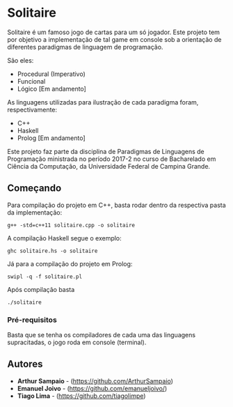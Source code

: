 # Solitaire

Solitaire é um famoso jogo de cartas para um só jogador. Este projeto tem por objetivo a implementação de tal game em console sob a orientação de diferentes paradigmas de linguagem de programação. 

São eles:
- Procedural (Imperativo)
- Funcional
- Lógico [Em andamento]

As linguagens utilizadas para ilustração de cada paradigma foram, respectivamente:
- C++
- Haskell
- Prolog [Em andamento]

Este projeto faz parte da disciplina de Paradigmas de Linguagens de Programação ministrada no período 2017-2 no curso de Bacharelado em Ciência da Computação, da Universidade Federal de Campina Grande.

## Começando

Para compilação do projeto em C++, basta rodar dentro da respectiva pasta da implementação:
```
g++ -std=c++11 solitaire.cpp -o solitaire
```
A compilação Haskell segue o exemplo:
```
ghc solitaire.hs -o solitaire
```

Já para a compilação do projeto em Prolog:
```
swipl -q -f solitaire.pl
```

Após compilação basta
```
./solitaire
```

### Pré-requisitos

Basta que se tenha os compiladores de cada uma das linguagens supracitadas, o jogo roda em console (terminal).

## Autores

* **Arthur Sampaio** - (https://github.com/ArthurSampaio)
* **Emanuel Joivo** - (https://github.com/emanueljoivo/)
* **Tiago Lima** - (https://github.com/tiagolimpe)
